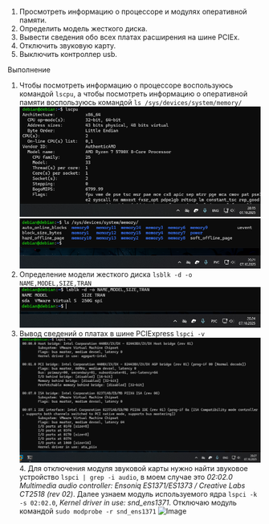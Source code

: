 1) Просмотреть информацию о процессоре и модулях оперативной памяти.
2) Определить модель жесткого диска.
3) Вывести сведения обо всех платах расширения на шине PCIEx.
4) Отключить звуковую карту.
5) Выключить контроллер usb.

Выполнение

1. Чтобы посмотреть информацию о процессоре воспользуюсь командой `lscpu`, а чтобы посмотреть информацию о оперативной памяти воспользуюсь командой `ls /sys/devices/system/memory/`
![Image](https://github.com/sender2033/testwork-protech-Vafin/blob/main/%D0%9C%D0%BE%D0%B4%D1%83%D0%BB%D1%8C%201.%20%D0%9E%D0%A1/%D0%98%D0%B7%D0%BE%D0%B1%D1%80%D0%B0%D0%B6%D0%B5%D0%BD%D0%B8%D1%8F/Pasted%20image%2020251007201603.png?raw=true)
![Image](https://github.com/sender2033/testwork-protech-Vafin/blob/main/%D0%9C%D0%BE%D0%B4%D1%83%D0%BB%D1%8C%201.%20%D0%9E%D0%A1/%D0%98%D0%B7%D0%BE%D0%B1%D1%80%D0%B0%D0%B6%D0%B5%D0%BD%D0%B8%D1%8F/Pasted%20image%2020251007202233.png?raw=true)
2. Определение модели жесткого диска `lsblk -d -o NAME,MODEL,SIZE,TRAN`
![Image](https://github.com/sender2033/testwork-protech-Vafin/blob/main/%D0%9C%D0%BE%D0%B4%D1%83%D0%BB%D1%8C%201.%20%D0%9E%D0%A1/%D0%98%D0%B7%D0%BE%D0%B1%D1%80%D0%B0%D0%B6%D0%B5%D0%BD%D0%B8%D1%8F/Pasted%20image%2020251007202454.png?raw=true)
3. Вывод сведений о платах в шине PCIExpress `lspci -v`
![Image](https://github.com/sender2033/testwork-protech-Vafin/blob/main/%D0%9C%D0%BE%D0%B4%D1%83%D0%BB%D1%8C%201.%20%D0%9E%D0%A1/%D0%98%D0%B7%D0%BE%D0%B1%D1%80%D0%B0%D0%B6%D0%B5%D0%BD%D0%B8%D1%8F/Pasted%20image%2020251007202721.png?raw=true)4. Для отключения модуля звуковой карты нужно найти звуковое устройство `lspci | grep -i audio`, в моем случае это *02:02.0 Multimedia audio controller: Ensoniq ES1371/ES1373 / Creative Labs CT2518 (rev 02)*. Далее узнаем модуль используемого ядра `lspci -k -s 02:02.0`, *Kernel driver in use: snd_ens1371*. Отключаю модуль командой `sudo modprobe -r snd_ens1371`
![Image]()